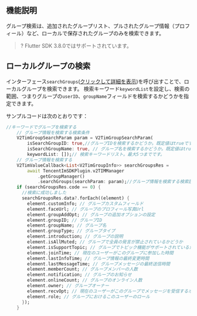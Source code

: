## 機能説明
グループ検索は、追加されたグループリスト、プルされたグループ情報（プロフィール）など、ローカルで保存されたグループのみを検索できます。

> ? Flutter SDK 3.8.0ではサポートされています。

## ローカルグループの検索
インターフェース`searchGroups`([クリックして詳細を表示](https://comm.qq.com/im/doc/flutter/zh/SDKAPI/Api/V2TIMGroupManager/searchGroups.html))を呼び出すことで、ローカルグループを検索できます。
検索キーワード`keywordList`を設定し、検索の範囲、つまりグループの`userID`、`groupName`フィールドを検索するかどうかを指定できます。

サンプルコードは次のとおりです：



```dart
//キーワードでグループを検索する
    // グループ情報を検索する検索条件
    V2TimGroupSearchParam param = V2TimGroupSearchParam(
        isSearchGroupID: true,//グループIDを検索するかどうか。既定値はtrueです。
        isSearchGroupName: true, // グループ名を検索するかどうか。既定値はtrueです。
        keywordList: []);// 検索キーワードリスト。最大5つまでです。
    // グループ情報を検索する
    V2TimValueCallback<List<V2TimGroupInfo>> searchGroupsRes =
        await TencentImSDKPlugin.v2TIMManager
            .getGroupManager()
            .searchGroups(searchParam: param);//グループ情報を検索する検索設定
    if (searchGroupsRes.code == 0) {
      //検索に成功しました
      searchGroupsRes.data?.forEach((element) {
        element.customInfo; // グループカスタムフィールド
        element.faceUrl; // グループのプロフィール写真Url
        element.groupAddOpt; // グループの追加オプションの設定
        element.groupID; // グループID
        element.groupName; // グループ名
        element.groupType; // グループタイプ
        element.introduction; // グループの説明
        element.isAllMuted; // グループで全員の発言が禁止されているかどうか
        element.isSupportTopic; // グループでトピック機能がサポートされているかどうか
        element.joinTime; // 現在のユーザーがこのグループに参加した時間
        element.lastInfoTime; // グループ情報の最終変更時間
        element.lastMessageTime; // グループメッセージの最終送信時間
        element.memberCount; // グループメンバーの人数
        element.notification; // グループのお知らせ
        element.onlineCount; // グループのオンライン人数
        element.owner; // グループオーナー
        element.recvOpt; // 現在のユーザーがこのグループでメッセージを受信するオプション
        element.role; // グループにおけるこのユーザーのロール
      });
    }
```





